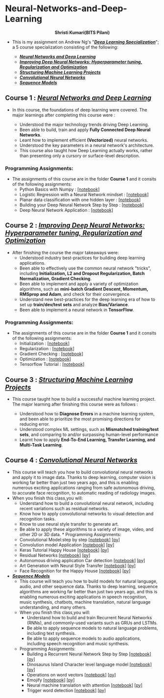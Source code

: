 # Neural-Networks-and-Deep-Learning
<p align="center"> <b>Shristi Kumari(BITS Pilani)</b> </p>

* This is my assignment on Andrew Ng's "[***Deep Learning Specialization***](https://www.coursera.org/specializations/deep-learning)"; a 5 course specialization consisting of the following: 

    * [***Neural Networks and Deep Learning***](https://www.coursera.org/learn/neural-networks-deep-learning/home/welcome)  
    * [***Improving Deep Neural Networks: Hyperparameter tuning, Regularization and Optimization***](https://www.coursera.org/learn/deep-neural-network/home/welcome) 
    * [***Structuring Machine Learning Projects***](https://www.coursera.org/learn/machine-learning-projects/home/welcome)
    * [***Convolutional Neural Networks***](https://www.coursera.org/learn/convolutional-neural-networks/home/welcome)
    * [***Sequence Models***](https://www.coursera.org/learn/nlp-sequence-models/home/welcome)
 
## Course 1 : [***Neural Networks and Deep Learning***](https://www.coursera.org/learn/neural-networks-deep-learning/home/welcome)

* In this course, the foundations of deep learning were covered. The major learnings after completing this course were :
    
    * Understood the major technology trends driving Deep Learning.
    * Been able to build, train and apply **Fully Connected Deep Neural Networks**. 
    * Leant how to implement efficient **(Vectorized)** neural networks. 
    * Understood the key parameters in a neural network's architecture. 
    * This course also taught how Deep Learning actually works, rather than presenting only a cursory or surface-level description. 
    
### Programming Assignments:
* The assignments of this course are in the folder  **Course 1** and it consits of the following assignments:
    * Python Basics with Numpy : [[notebook]](https://github.com/ShristiK/Neural-Networks-and-Deep-Learning/blob/master/Course%201/Python_Basics_With_Numpy_v3a.ipynb)
    * Logistic Regression with a Neural Network mindset : [[notebook]](https://github.com/ShristiK/Neural-Networks-and-Deep-Learning/blob/master/Course%201/Logistic_Regression_with_a_Neural_Network_mindset_v6a.ipynb)
    * Planar data classification with one hidden layer : [[notebook]](https://github.com/ShristiK/Neural-Networks-and-Deep-Learning/blob/master/Course%201/Planar_data_classification_with_onehidden_layer_v6c.ipynb)
    * Building your Deep Neural Network Step by Step : [[notebook]](https://github.com/ShristiK/Neural-Networks-and-Deep-Learning/blob/master/Course%201/Building_your_Deep_Neural_Network_Step_by_Step_v8a.ipynb)
    * Deep Neural Network Application : [[notebook]](https://github.com/ShristiK/Neural-Networks-and-Deep-Learning/blob/master/Course%201/Deep%2BNeural%2BNetwork%2B-%2BApplication%2Bv8.ipynb)
    
## Course 2 : [***Improving Deep Neural Networks: Hyperparameter tuning, Regularization and Optimization***](https://www.coursera.org/learn/deep-neural-network/home/welcome) 

* After finishing the course the major takeaways were:
    * Understood industry best-practices for building deep learning applications. 
    * Been able to effectively use the common neural network "tricks", including **Initialization, L2 and Dropout Regularization, Batch Normalization, Gradient Checking**. 
    * Been able to implement and apply a variety of optimization algorithms, such as **mini-batch Gradient Descent, Momentum, RMSprop and Adam**, and check for their convergence. 
    * Understand new best-practices for the deep learning era of how to set up **train/dev/test sets** and analyze **Bias/Variance**.
    * Been able to implement a neural network in **TensorFlow**. 
 
 ### Programming Assignments:
 * The assignments of this course are in the folder  **Course 1** and it consits of the following assignments:
     * Initialization : [[notebook]](https://github.com/ShristiK/Neural-Networks-and-Deep-Learning/blob/master/Course%202/Initialization.ipynb)
     * Regularization : [[notebook]](https://github.com/ShristiK/Neural-Networks-and-Deep-Learning/blob/master/Course%202/Regularization_v2a.ipynb)
     * Gradient Checking : [[notebook]](https://github.com/ShristiK/Neural-Networks-and-Deep-Learning/blob/master/Course%202/Gradient%2BChecking%2Bv1.ipynb)
     * Optimization : [[notebook]](https://github.com/ShristiK/Neural-Networks-and-Deep-Learning/blob/master/Course%202/Optimization_methods_v1b.ipynb)
     * Tensorflow Tutorial : [[notebook]](https://github.com/ShristiK/Neural-Networks-and-Deep-Learning/blob/master/Course%202/TensorFlow_Tutorial_v3b.ipynb)
     
     
## Course 3 : [***Structuring Machine Learning Projects***](https://www.coursera.org/learn/machine-learning-projects/home/welcome)

* This course taught how to build a successful machine learning project. The major learning after finishing this course were as follows :
     
    * Understood how to **Diagnose Errors** in a machine learning system, and been able to prioritize the most promising directions for reducing error.
    * Understood complex ML settings, such as **Mismatched training/test sets**, and comparing to and/or surpassing human-level performance
    * Learnt how to apply **End-To-End Learning, Transfer Learning, and Multi-Task Learning**.
        
## Course 4 : [***Convolutional Neural Networks***](https://www.coursera.org/learn/convolutional-neural-networks/home/welcome)
   * This course will teach you how to build convolutional neural networks and apply it to image data. Thanks to deep learning, computer vision is working far better than just two years ago, and this is enabling numerous exciting applications ranging from safe autonomous driving, to accurate face recognition, to automatic reading of radiology images. 
   * When you finish this class,you will:
      * Understand how to build a convolutional neural network, including recent variations such as residual networks.
      * Know how to apply convolutional networks to visual detection and recognition tasks.
      * Know to use neural style transfer to generate art.
      * Be able to apply these algorithms to a variety of image, video, and other 2D or 3D data.
    * Programming Assignments:
      * Convolutional Model:step by step   [[notebook]](https://github.com/fanghao6666/neural-networks-and-deep-learning/blob/master/notebook/ConvolutionmodeStepbyStepv1.ipynb)    [[py]](https://github.com/fanghao6666/neural-networks-and-deep-learning/blob/master/py/Convolution%20model%20Step%20by%20Step%20v1.py.html)
      * Convolution model Application    [[notebook]](https://github.com/fanghao6666/neural-networks-and-deep-learning/blob/master/notebook/Convolution%20model%20Application%20v1.ipynb)    [[py]](https://github.com/fanghao6666/neural-networks-and-deep-learning/blob/master/py/Convolution%20model%20Application%20v1.py.html)
      * Keras Tutorial Happy House       [[notebook]](https://github.com/fanghao6666/neural-networks-and-deep-learning/blob/master/notebook/Keras%20Tutorial%20Happy%20House%20v2.ipynb)    [[py]](https://github.com/fanghao6666/neural-networks-and-deep-learning/blob/master/py/Keras%20Tutorial%20Happy%20House%20v2.py.html)
      * Residual Networks       [[notebook]](https://github.com/fanghao6666/neural-networks-and-deep-learning/blob/master/notebook/Residual%20Networks%20.ipynb)    [[py]](https://github.com/fanghao6666/neural-networks-and-deep-learning/blob/master/py/Residual%20Networks%20.py.html)
      * Autonomous driving application Car detection       [[notebook]](https://github.com/fanghao6666/neural-networks-and-deep-learning/blob/master/notebook/Autonomous%20driving%20application%20Car%20detection.ipynb)    [[py]](https://github.com/fanghao6666/neural-networks-and-deep-learning/blob/master/py/Autonomous%20driving%20application%20Car%20detection.py.html)
      * Art Generation with Neural Style Transfer       [[notebook]](https://github.com/fanghao6666/neural-networks-and-deep-learning/blob/master/notebook/Art%20Generation%20with%20Neural%20Style%20Transfer.ipynb)    [[py]](https://github.com/fanghao6666/neural-networks-and-deep-learning/blob/master/py/Art%20Generation%20with%20Neural%20Style%20Transfer.py.html)
      * Face Recognition for the Happy House       [[notebook]](https://github.com/fanghao6666/neural-networks-and-deep-learning/blob/master/notebook/Face%20Recognition%20for%20the%20Happy%20House.ipynb)    [[py]](https://github.com/fanghao6666/neural-networks-and-deep-learning/blob/master/py/Face%20Recognition%20for%20the%20Happy%20House.py.html)
* [***Sequence Models***](https://www.coursera.org/learn/nlp-sequence-models/home/welcome)
   * This course will teach you how to build models for natural language, audio, and other sequence data. Thanks to deep learning, sequence algorithms are working far better than just two years ago, and this is enabling numerous exciting applications in speech recognition, music synthesis, chatbots, machine translation, natural language understanding, and many others. 
   * When you finish this class,you will:
      * Understand how to build and train Recurrent Neural Networks (RNNs), and commonly-used variants such as GRUs and LSTMs.
      * Be able to apply sequence models to natural language problems, including text synthesis.
      * Be able to apply sequence models to audio applications, including speech recognition and music synthesis.
    * Programming Assignments:
      * Building a Recurrent Neural Network Step by Step   [[notebook]](https://github.com/fanghao6666/neural-networks-and-deep-learning/blob/master/notebook/Building%20a%20Recurrent%20Neural%20Network%20Step%20by%20Step%20v3.ipynb)    [[py]](https://github.com/fanghao6666/neural-networks-and-deep-learning/blob/master/py/Building%20a%20Recurrent%20Neural%20Network%20Step%20by%20Step%20v3.py)
      * Dinosaurus Island Character level language model   [[notebook]](https://github.com/fanghao6666/neural-networks-and-deep-learning/blob/master/notebook/Dinosaurus%20Island%20Character%20level%20language%20model%20final%20v3.ipynb)    [[py]](https://github.com/fanghao6666/neural-networks-and-deep-learning/blob/master/py/Dinosaurus%20Island%20Character%20level%20language%20model%20final%20v3.py)
      * Operations on word vectors   [[notebook]](https://github.com/fanghao6666/neural-networks-and-deep-learning/blob/master/notebook/Operations%20on%20word%20vectors.ipynb)    [[py]](https://github.com/fanghao6666/neural-networks-and-deep-learning/blob/master/py/Operations%20on%20word%20vectors.py)
      * Emojify   [[notebook]](https://github.com/fanghao6666/neural-networks-and-deep-learning/blob/master/notebook/Emojify.ipynb)    [[py]](https://github.com/fanghao6666/neural-networks-and-deep-learning/blob/master/py/Emojify.py)
      * Neural machine translation with attention   [[notebook]](https://github.com/fanghao6666/neural-networks-and-deep-learning/blob/master/notebook/Neural%20machine%20translation%20with%20attention.ipynb)    [[py]](https://github.com/fanghao6666/neural-networks-and-deep-learning/blob/master/py/Neural%20machine%20translation%20with%20attention.py)
      * Trigger word detection   [[notebook]](https://github.com/fanghao6666/neural-networks-and-deep-learning/blob/master/notebook/Trigger%20word%20detection.ipynb)    [[py]](https://github.com/fanghao6666/neural-networks-and-deep-learning/blob/master/py/Trigger%20word%20detection.py)

   

    
        
